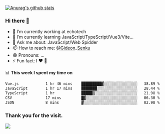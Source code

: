 [![Anurag's github stats](https://github-readme-stats.vercel.app/api?username=gideonsenku)](https://github.com/anuraghazra/github-readme-stats)
### Hi there 👋
- 🔭 I’m currently working at echotech
- 🌱 I’m currently learning JavaScript/TypeScript/Vue3/Vite...
- 💬 Ask me about: JavaScript/Web Spidder 
- 📫 How to reach me: [@Gideon_Senku](https://t.me/Gideon_Senku)
- 😄 Pronouns: ...
- ⚡ Fun fact: I ❤️ 🎵

📊 **This week I spent my time on**
<!--START_SECTION:waka-->

```txt
Vue.js            1 hr 46 mins    █████████▓░░░░░░░░░░░░░░░   38.89 %
JavaScript        1 hr 17 mins    ███████░░░░░░░░░░░░░░░░░░   28.44 %
TypeScript        1 hr            █████▒░░░░░░░░░░░░░░░░░░░   21.98 %
CSV               17 mins         █▓░░░░░░░░░░░░░░░░░░░░░░░   06.30 %
JSON              8 mins          ▓░░░░░░░░░░░░░░░░░░░░░░░░   02.98 %
```

<!--END_SECTION:waka-->


### Thank you for the visit.
![](http://profile-counter.glitch.me/gideonsenku/count.svg)
<!--
**GideonSenku/GideonSenku** is a ✨ _special_ ✨ repository because its `README.md` (this file) appears on your GitHub profile.

Here are some ideas to get you started:

- 🔭 I’m currently working on ...
- 🌱 I’m currently learning ...
- 👯 I’m looking to collaborate on ...
- 🤔 I’m looking for help with ...
- 💬 Ask me about ...
- 📫 How to reach me: ...
- 😄 Pronouns: ...
- ⚡ Fun fact: ...
-->
